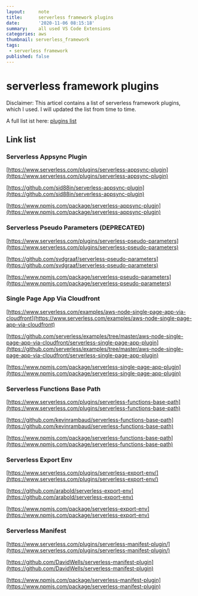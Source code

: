 ```yaml
---
layout:     note
title:      serverless framework plugins
date:       '2020-11-06 08:15:18'
summary:    all used VS Code Extensions
categories: aws
thumbnail: serverless_framework
tags:
 - serverless framework
published: false
---
```


# serverless framework plugins

Disclaimer: This articel contains a list of serverless framework plugins, which I used. I will updated the list from time to time.

A full list ist here: [plugins list](https://www.serverless.com/plugins/)

## Link list

### Serverless Appsync Plugin

[https://www.serverless.com/plugins/serverless-appsync-plugin](https://www.serverless.com/plugins/serverless-appsync-plugin)

[https://github.com/sid88in/serverless-appsync-plugin](https://github.com/sid88in/serverless-appsync-plugin)

[https://www.npmjs.com/package/serverless-appsync-plugin](https://www.npmjs.com/package/serverless-appsync-plugin)

### Serverless Pseudo Parameters (DEPRECATED)

[https://www.serverless.com/plugins/serverless-pseudo-parameters](https://www.serverless.com/plugins/serverless-pseudo-parameters)

[https://github.com/svdgraaf/serverless-pseudo-parameters](https://github.com/svdgraaf/serverless-pseudo-parameters)

[https://www.npmjs.com/package/serverless-pseudo-parameters](https://www.npmjs.com/package/serverless-pseudo-parameters)

### Single Page App Via Cloudfront

[https://www.serverless.com/examples/aws-node-single-page-app-via-cloudfront](https://www.serverless.com/examples/aws-node-single-page-app-via-cloudfront)

[https://github.com/serverless/examples/tree/master/aws-node-single-page-app-via-cloudfront/serverless-single-page-app-plugin](https://github.com/serverless/examples/tree/master/aws-node-single-page-app-via-cloudfront/serverless-single-page-app-plugin)

[https://www.npmjs.com/package/serverless-single-page-app-plugin](https://www.npmjs.com/package/serverless-single-page-app-plugin)

### Serverless Functions Base Path

[https://www.serverless.com/plugins/serverless-functions-base-path](https://www.serverless.com/plugins/serverless-functions-base-path)

[https://github.com/kevinrambaud/serverless-functions-base-path](https://github.com/kevinrambaud/serverless-functions-base-path)

[https://www.npmjs.com/package/serverless-functions-base-path](https://www.npmjs.com/package/serverless-functions-base-path)

### Serverless Export Env 

[https://www.serverless.com/plugins/serverless-export-env/](https://www.serverless.com/plugins/serverless-export-env/)

[https://github.com/arabold/serverless-export-env](https://github.com/arabold/serverless-export-env)

[https://www.npmjs.com/package/serverless-export-env](https://www.npmjs.com/package/serverless-export-env)

### Serverless Manifest

[https://www.serverless.com/plugins/serverless-manifest-plugin/](https://www.serverless.com/plugins/serverless-manifest-plugin/)

[https://github.com/DavidWells/serverless-manifest-plugin](https://github.com/DavidWells/serverless-manifest-plugin)

[https://www.npmjs.com/package/serverless-manifest-plugin](https://www.npmjs.com/package/serverless-manifest-plugin)
